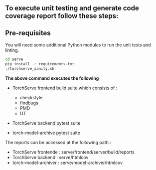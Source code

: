 ## To execute unit testing and generate code coverage report follow these steps:

## Pre-requisites

You will need some additional Python modules to run the unit tests and linting.

```bash
cd serve
pip install -r requirements.txt
./torchserve_sanity.sh
```

**The above command executes the following**

* TorchServe frontend build suite which consists of :

  * checkstyle
  * findbugs
  * PMD
  * UT

* TorchServe backend pytest suite

* torch-model-archive pytest suite

The reports can be accessed at the following path :

- TorchServe frontende : serve/frontend/server/build/reports
- TorchServe backend : serve/htmlcov
- torch-model-archiver : serve/model-archiver/htmlcov

